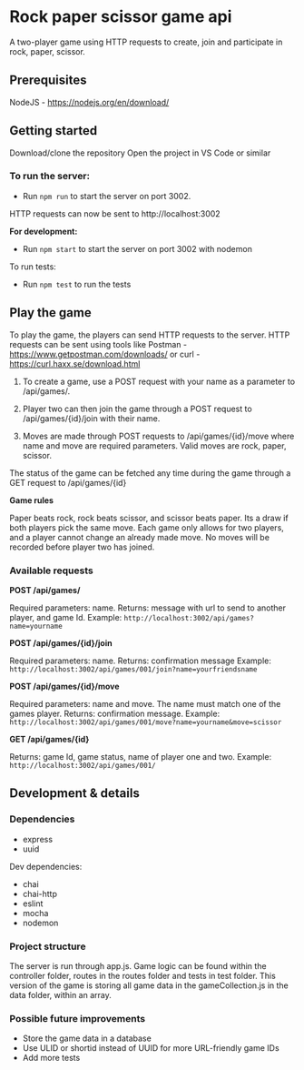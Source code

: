 # Rock paper scissor game api
A two-player game using HTTP requests to create, join and participate in rock, paper, scissor.

## Prerequisites

NodeJS - https://nodejs.org/en/download/

## Getting started
Download/clone the repository
Open the project in VS Code or similar

### To run the server:

*  Run `npm run` to start the server on port 3002.

 HTTP requests can now be sent to http://localhost:3002

**For development:**
*  Run `npm start` to start the server on port 3002 with nodemon

To run tests:
*  Run `npm test` to run the tests

## Play the game
To play the game, the players can send HTTP requests to the server. HTTP requests can be sent using tools like Postman - https://www.getpostman.com/downloads/ or curl - https://curl.haxx.se/download.html

1. To create a game, use a POST request with your name as a parameter to /api/games/.

1. Player two can then join the game through a POST request to /api/games/{id}/join with their name.

1. Moves are made through POST requests to /api/games/{id}/move where name and move are required parameters. Valid moves are rock, paper, scissor. 

The status of the game can be fetched any time during the game through a GET request to /api/games/{id}

**Game rules**

Paper beats rock, rock beats scissor, and scissor beats paper. Its a draw if both players pick the same move. Each game only allows for two players, and a player cannot change an already made move. No moves will be recorded before player two has joined. 

### Available requests
**POST /api/games/**

Required parameters: name. Returns: message with url to send to another player, and game Id. Example: `http://localhost:3002/api/games?name=yourname`

**POST /api/games/{id}/join**

Required parameters: name. Returns: confirmation message Example: `http://localhost:3002/api/games/001/join?name=yourfriendsname`

**POST /api/games/{id}/move**

Required parameters: name and move. The name must match one of the games player. Returns: confirmation message. Example: `http://localhost:3002/api/games/001/move?name=yourname&move=scissor`

**GET /api/games/{id}**

Returns: game Id, game status, name of player one and two. Example: `http://localhost:3002/api/games/001/`

## Development & details
### Dependencies
* express
* uuid

Dev dependencies:
* chai
* chai-http
* eslint
* mocha
* nodemon

### Project structure
The server is run through app.js. Game logic can be found within the controller folder, routes in the routes folder and tests in test folder. This version of the game is storing all game data in the gameCollection.js in the data folder, within an array. 

### Possible future improvements
* Store the game data in a database
* Use ULID or shortid instead of UUID for more URL-friendly game IDs
* Add more tests
